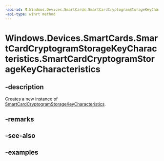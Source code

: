 ```yaml
---
-api-id: M:Windows.Devices.SmartCards.SmartCardCryptogramStorageKeyCharacteristics.#ctor
-api-type: winrt method
---
```


<!-- Method syntax.
public SmartCardCryptogramStorageKeyCharacteristics.SmartCardCryptogramStorageKeyCharacteristics()
-->

# Windows.Devices.SmartCards.SmartCardCryptogramStorageKeyCharacteristics.SmartCardCryptogramStorageKeyCharacteristics


## -description

Creates a new instance of [SmartCardCryptogramStorageKeyCharacteristics](../../windows.devices.smartcards/smartcardcryptogramstoragekeycharacteristics.md).

## -remarks

## -see-also

## -examples

